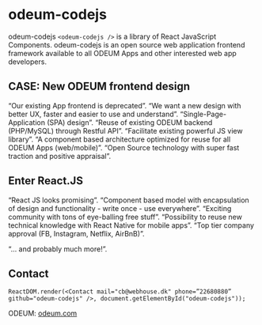 # odeum-codejs

odeum-codejs ```<odeum-codejs />``` is a library of React JavaScript Components. odeum-codejs is an open source web application frontend framework available to all ODEUM Apps and other interested web app developers.

## CASE: New ODEUM frontend design

“Our existing App frontend is deprecated”.
“We want a new design with better UX, faster and easier to use and understand”.
“Single-Page-Application (SPA) design”.
“Reuse of existing ODEUM backend (PHP/MySQL) through Restful API”.
“Facilitate existing powerful JS view library”.
“A component based architecture optimized for reuse for all ODEUM Apps (web/mobile)”.
“Open Source technology with super fast traction and positive appraisal”.

## Enter React.JS

“React JS looks promising”.
“Component based model with encapsulation of design and functionality - write once - use everywhere”.
“Exciting community with tons of eye-balling free stuff”.
“Possibility to reuse new technical knowledge with React Native for mobile apps”.
“Top tier company approval (FB, Instagram, Netflix, AirBnB)”.

“… and probably much more!”.

## Contact

```ReactDOM.render(<Contact mail="cb@webhouse.dk" phone=”22680880” github="odeum-codejs" />, document.getElementById("odeum-codejs"));```

ODEUM: <a href="http://www.odeum.com" target="_blank">odeum.com</a>
